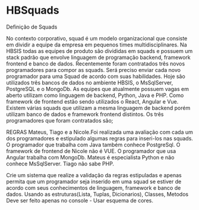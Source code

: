 # HBSquads

Definição de Squads

No contexto corporativo, squad é um modelo organizacional que consiste em dividir a equipe da empresa em pequenos times multidisciplinares.
Na HBSIS todas as equipes de produto são divididas em squads e possuem um stack padrão que envolve linguagem de programação backend, framework frontend e banco de dados. 
Recentemente foram contratados três novos programadores para compor as squads. Será preciso enviar cada novo programador para uma Squad de acordo com suas habilidades. 
Hoje são utilizados três bancos de dados no ambiente HBSIS, o MsSqlServer, PostgreSQL e o MongoDb. As equipes que atualmente possuem vagas em aberto utilizam como linguagem de backend,  Python, Java e PHP. Como framework de frontend estão sendo utilizados o React, Angular e Vue. Existem várias squads que utilizam a mesma linguagem de backend porém utilizam banco de dados e framework frontend distintos. 
Os três programadores que foram contratados são;

REGRAS
Mateus, Tiago e a Nicole.Foi realizada uma avaliação com cada um dos programadores e estipulado algumas regras para inseri-los nas squads. O programador que trabalha com Java também conhece PostgreSql. O framework de frontend de Nicole não é VUE. O programador que usa Angular trabalha com MongoDb. Mateus é especialista Python e não conhece MsSqlServer. Tiago não sabe PHP. 

Crie um sistema que realize a validação da regras estipuladas e apenas permita que um programador seja inserido em uma squad se estiver de acordo com seus conhecimentos de linguagem, framework e banco de dados.
Usando as estruturas(Lista, Tuplas, Dicionarios), Classes, Metodos
Deve ser feito apenas no console - Usar esquema de cores.
